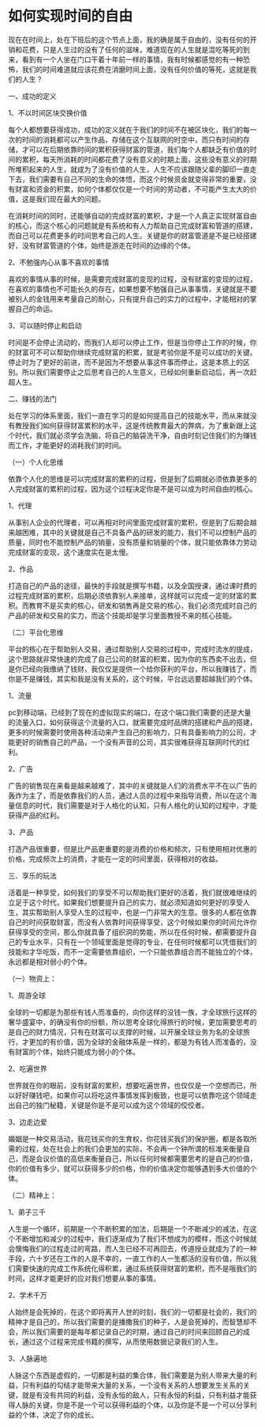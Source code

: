 # 如何实现时间的自由

现在在时间上，处在下班后的这个节点上面，我的确是属于自由的，没有任何的开销和花费，只是人生过的没有了任何的滋味，难道现在的人生就是混吃等死的到来，看到有一个人坐在门口干着十年前一样的事情，我有时候都感觉的有一种恐怖，我们的时间难道就应该花费在消磨时间上面，没有任何价值的等死，这就是我们的人生？

一、成功的定义

1、不以时间区块交换价值

每个人都想要获得成功，成功的定义就在于我们的时间不在被区块化，我们的每一次的时间的消耗都可以产生作品，存储在这个互联网的时空中，而只有时间的存储，才可以在后期依靠时间的累积获得财富的管道，我们每个人都缺乏有价值的时间的累积，每天所消耗的时间都花费了没有意义的时期上面，这些没有意义的时期所堆积起来的人生，就成为了没有价值的人生，人生不应该跟随父辈的脚印一直走下去，我们需要有自己不同的生命的体悟，而这个时候资金就变得非常的重要，没有财富和资金的积累，如何个体都仅仅是一个时间的劳动者，不可能产生太大的价值，这是我们现在最大的问题。

在消耗时间的同时，还能够自动的完成财富的累积，才是一个人真正实现财富自由的核心，而这个核心的问题就是有系统和有人力帮助自己完成财富和管道的搭建，而自己可以花费更多的时间思考自己的人生。关键是你的财富管道是不是已经搭建好，没有财富管道的个体，始终是游走在时间的边缘的个体。

2、不勉强内心从事不喜欢的事情

喜欢的事情从事的时候，是需要完成财富的变现的过程，没有财富的变现的过程，在喜欢的事情也不可能长久的存在，如果想要不勉强自己从事事情，关键就是不要被别人的金钱用来考量自己的耐心，只有提升自己的实力的过程中，才能相对的掌握自己的命运。

3、可以随时停止和启动

时间是不会停止流动的，而我们人却可以停止工作，但是当你停止工作的时候，你的财富可不可以帮助你继续完成财富的积累，就是考验你是不是可以成功的关键。停止时为了更好的前进，而不是因为不想要从事这件事而停止，这是本质上的区别。所以我们需要停止之后思考自己的人生意义，已经如何重新启动后，再一次赶超人生。

二、赚钱的法门

处在学习的体系里面，我们一直在学习的是如何提高自己的技能水平，而从来就没有教授我们如何获得财富累积的水平，这是传统教育最大的弊病，为了重新跟上这个时代，我们就必须学会洗脑，将自己的脑袋洗干净，自由时刻记住我们的为赚钱而工作，才能更好的消耗我们的时间。

（一）个人化思维

依靠个人化的思维是可以完成财富的累积的过程，但是到了后期就必须依靠更多的人完成财富的累积的过程，因为这个过程决定你是不是可以成为时间自由的核心。

1、代理

从事别人企业的代理者，可以再相对时间里面完成财富的累积，但是到了后期会越来越困难，其中的关键就是自己不具备产品的研发的能力，我们不可以控制产品的质量，同时也不能控制产品的销量，没有质量和销量的个体，就只能依靠体力劳动完成财富的变现，这个速度实在是太慢。

2、作品

打造自己的产品的途径，最快的手段就是撰写书籍，以及全国授课，通过课时费的过程完成财富的累积，后期必须依靠别人来接单，这样就可以完成一定的财富的累积。而教育不是买卖的核心，研发和销售再是交易的核心，我们必须完成时自己的产品的研发和交易的实力，而这个技能却是学习里面教授不来的核心技能。

（二）平台化思维

平台的核心在于帮助别人交易，通过帮助别人交易的过程中，完成时流水的提成，这个思路就非常快速的完成了自己公司的财富的积累，因为你的东西卖不出去，但是你已经向我缴纳了钱财，我仅仅是提供一个给你获利的平台，所以我赚钱了，而你是不是赚钱，其实和我是没有关系的，这个时候，平台远远要超越我们的个体。

1、流量

pc到移动端，已经到了现在的虚拟现实的端口，在这个端口我们需要的还是大量的流量入口，如何获得这个流量的入口，就需要完成时品牌的搭建和产品的搭建，更多的时候需要时使用各种活动来产生自己的影响力，只有具备影响力的公司，才能更好的销售自己的产品，一个没有声音的公司，其实很难获得互联网时代的红利。

2、广告

广告的销售现在来看是越来越难了，其中的关键就是人们的消费水平不在以广告的轰炸为主了，而是依靠我们的人员，通过人员的过程中来指导消费，所以在这个海量信息的时代，我们需要是对于人格化的认知，只有人格化的认知的过程中，才能获得产品的红利。

3、产品

打造产品很重要，但是比产品更重要的是消费的价格和频次，只有使用相对优惠的价格，完成频次上的消费，才能在一定的时间里面，获得相对的收益。

三、享乐的玩法

活着是一种享受，如何我们的享受不可以帮助我们更好的活着，我们就很难继续的立足于这个时代，如果我们想要提升自己的实力，就必须知道如何更好的享受人生，其实帮助别人享受人生的过程中，也是一门非常大的生意。很多的人都在依靠自己的时间获取财富，而没有人依靠时间获得享受，这个时候如果你的时间允许你获得享受的空间，那么你就具备了组织洞的势能，所以在任何时候，都需要提升自己的专业水平，只有在一个领域里面是觉得的专业，在任何时候都可以凭借我们的技能和才华吃饭，而不一定需要依靠组织，一个只能依靠组合而不能独立的个体，永远都是相对弱小的个体。

（一）物资上：

1、周游全球

全球的一切都是为那些有钱人而准备的，向你这样的没钱一族，才全球旅行这样的奢华盛宴中，的确没有你的份额，所以思考全球化得旅行的时候，更加需要思考的是自己的财力情况，只有在财富可以支撑的时候，以开展全球业务为名的全球旅行，才更加的有价值，因为全球的金融体系是一样的，都是为有钱人而准备的，没有财富的个体，始终只能成为弱小的个体。

2、吃遍世界

世界就在你的眼前，没有财富的累积，想要吃遍世界，也仅仅是一个空想而已，所以好好赚钱吧，如果你可以将吃这件事情发挥到极致，也是可以依靠吃这个领域走出自己的独门秘籍，关键是你是不是可以成为这个领域的佼佼者。

3、边走边爱

婚姻是一种交易活动，我花钱买你的生育权，你花钱买我们的保护圈，都是各取所需的过程，处在社会上的我们会更加的实际，不会再一个钟所谓的标准来衡量自己，而是会议价值的高低来衡量自己，所以任何时候都需要思考的是自己的价值，你的价值有多少，就可以获得多少的价格，你的价值决定你能够遇到多大价值的个体。

（二）精神上：

1、弟子三千

人生是一个循环，前期是一个不断积累的加法，后期是一个不断减少的减法，在这个不断增加和减少的过程中，我们逐渐成为了我们不想成为的模样，而这个时候就会懊悔我们的过程走过的弯路，而人生已经不可再回去，传道授业就成为了的一种手段，六十岁还在工作的人是不幸的，一直工作的人一生都活的没有价值，所以我们需要快速的完成工作系统化得积累，通过系统获得财富的累积，而不是哦我们的时间，这样才能更好的应对我们想要从事的事情。

2、学术千万

人始终是会死掉的，在这个即将离开人世的时刻，我们的一切都是社会的，我们的精神才是自己的，所以我们需要的是播撒我们的种子，人是会死掉的，而智慧却不会，所以我们需要的是每年都记录自己的时期，通过自己的时间来回顾自己的成长，通过这个过程来完成书籍的撰写，从而使用数据记录我们的人生。

3、人脉遍地

人脉这个东西是虚假的，一切都是利益的集合体，我们需要是为别人带来大量的利益，只有利益的勾结才能带来大量的关系，一个没有关系的人想要发生关系的关键，就是有没有共同的利益，没有永恒的敌人，只有永恒的利益，只有利益才能获得人脉的关键，你是不是一个可以获得利益的个体，以及你是不是一个可以分享利益的个体，决定了你的成长。
